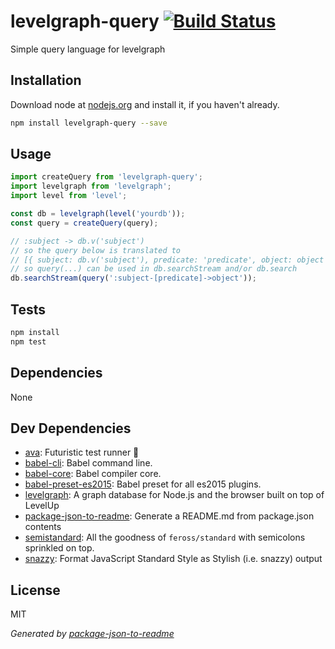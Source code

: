 # levelgraph-query [![Build Status](https://travis-ci.org/kesla/levelgraph-query.png?branch=master)](https://travis-ci.org/kesla/levelgraph-query)

Simple query language for levelgraph

## Installation

Download node at [nodejs.org](http://nodejs.org) and install it, if you haven't already.

```sh
npm install levelgraph-query --save
```

## Usage

```js
import createQuery from 'levelgraph-query';
import levelgraph from 'levelgraph';
import level from 'level';

const db = levelgraph(level('yourdb'));
const query = createQuery(query);

// :subject -> db.v('subject')
// so the query below is translated to
// [{ subject: db.v('subject'), predicate: 'predicate', object: object }]
// so query(...) can be used in db.searchStream and/or db.search
db.searchStream(query(':subject-[predicate]->object'));

```

## Tests

```sh
npm install
npm test
```

## Dependencies

None

## Dev Dependencies

- [ava](https://github.com/sindresorhus/ava): Futuristic test runner 🚀
- [babel-cli](https://github.com/babel/babel/tree/master/packages): Babel command line.
- [babel-core](https://github.com/babel/babel/tree/master/packages): Babel compiler core.
- [babel-preset-es2015](https://github.com/babel/babel/tree/master/packages): Babel preset for all es2015 plugins.
- [levelgraph](https://github.com/mcollina/levelgraph): A graph database for Node.js and the browser built on top of LevelUp
- [package-json-to-readme](https://github.com/zeke/package-json-to-readme): Generate a README.md from package.json contents
- [semistandard](https://github.com/Flet/semistandard): All the goodness of `feross/standard` with semicolons sprinkled on top.
- [snazzy](https://github.com/feross/snazzy): Format JavaScript Standard Style as Stylish (i.e. snazzy) output


## License

MIT

_Generated by [package-json-to-readme](https://github.com/zeke/package-json-to-readme)_
